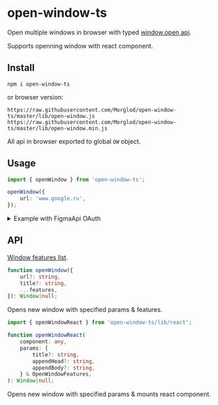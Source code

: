 # open-window-ts

Open multiple windows in browser with typed [window.open api](https://developer.mozilla.org/en-US/docs/Web/API/Window/open).

Supports openning window with react component.

## Install

`npm i open-window-ts`

or browser version:

`https://raw.githubusercontent.com/Morglod/open-window-ts/master/lib/open-window.js`  
`https://raw.githubusercontent.com/Morglod/open-window-ts/master/lib/open-window.min.js`

All api in browser exported to global `OW` object.

## Usage

```ts
import { openWindow } from 'open-window-ts';

openWindow({
    url: 'www.google.ru',
});
```

<details>
<summary>
Example with FigmaApi OAuth
</summary>

```ts
import { openWindow } from 'open-window-ts';
import * as Figma from 'figma-api';
import { Result, ResultErr } from 'go-result-js';

async function figmaAuth(
    clientId: string,
    clientSecret: string,
    authState: string = Math.random().toString(16),
): Promise<Result<string>> {
    const authLink = Figma.oAuthLink(
        clientId,
        '/#/auth',
        'file_read',
        authState,
        'code',
    );

    const wnd = openWindow({
        url: authLink,
        title: 'Figma auth',
    });

    if (!wnd) return ResultErr(new Error('failed openWindow'));

    return ResultA((resolve, reject) => {
        wnd.addEventListener('hashchange', async () => {
            if (wnd.location.hash.startsWith('#/auth')) {
                const { code } = window.location.hash.substr(window.location.hash.indexOf('?') + 1)
                    .split('&')
                    .reduce((s, x) => {
                        const [ a, b ] = x.split('=');
                        return Object.assign(s, { [a]: b });
                    }, {}) as any;
                
                const [ tokenErr, tokenRes ] = await Figma.oAuthToken(
                    clientId,
                    clientSecret,
                    '/#/auth',
                    code,
                    'authorization_code'
                );

                if (tokenErr || !tokenRes) reject(tokenErr);
                else resolve(tokenRes.access_token);

                wnd.close();
            }
        });
    });
}
```

</details>

## API

[Window features list](https://developer.mozilla.org/en-US/docs/Web/API/Window/open#Window_features).

```ts
function openWindow({
    url?: string,
    title?: string,
    ...features,
}): Window|null;
```

Opens new window with specified params & features.

```ts
import { openWindowReact } from 'open-window-ts/lib/react';

function openWindowReact(
    component: any,
    params: {
        title?: string,
        appendHead?: string,
        appendBody?: string,
    } & OpenWindowFeatures,
): Window|null;
```

Opens new window with specified params & mounts react component.
